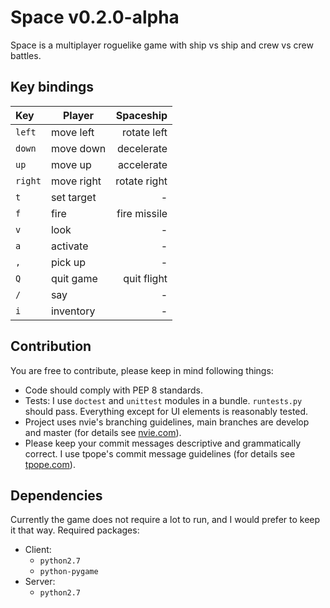 # Space v0.2.0-alpha

Space is a multiplayer roguelike game with ship vs ship and crew vs crew
battles. 

## Key bindings

| Key     | Player      | Spaceship    |
| :------ | ----------- | -----------: |
| `left`  | move left   | rotate left  |
| `down`  | move down   | decelerate   |
| `up`    | move up     | accelerate   |
| `right` | move right  | rotate right |
| `t`     | set target  | -            |
| `f`     | fire        | fire missile |
| `v`     | look        | -            |
| `a`     | activate    | -            |
| `,`     | pick up     | -            |
| `Q`     | quit game   | quit flight  |
| `/`     | say         | -            |
| `i`     | inventory   | -            |

## Contribution

You are free to contribute, please keep in mind following things:
* Code should comply with PEP 8 standards.
* Tests: I use `doctest` and `unittest` modules in a bundle. `runtests.py`
should pass. Everything except for UI elements is reasonably tested.
* Project uses nvie's branching guidelines, main branches are develop and
master (for details see
[nvie.com](http://nvie.com/posts/a-successful-git-branching-model)).
* Please keep your commit messages descriptive and grammatically correct. I
use tpope's commit message guidelines (for details see
[tpope.com](http://www.tpope.net/node/106)).

## Dependencies

Currently the game does not require a lot to run, and I would prefer to keep
it that way. Required packages:

* Client:
    * `python2.7`
    * `python-pygame`
* Server:
    * `python2.7`
